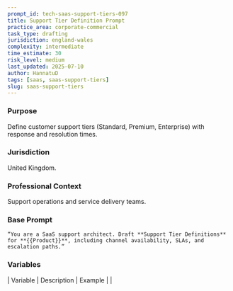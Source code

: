 ```yaml
---
prompt_id: tech-saas-support-tiers-097
title: Support Tier Definition Prompt
practice_area: corporate-commercial
task_type: drafting
jurisdiction: england-wales
complexity: intermediate
time_estimate: 30
risk_level: medium
last_updated: 2025-07-10
author: HannatuD
tags: [saas, saas-support-tiers]
slug: saas-support-tiers
---
```


### Purpose  
Define customer support tiers (Standard, Premium, Enterprise) with response and resolution times.

### Jurisdiction  
United Kingdom.

### Professional Context  
Support operations and service delivery teams.

### Base Prompt  
```text
“You are a SaaS support architect. Draft **Support Tier Definitions** for **{{Product}}**, including channel availability, SLAs, and escalation paths.”
```

### Variables  
| Variable | Description | Example |
|
